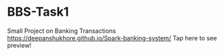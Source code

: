 # BBS-Task1
 Small Project on Banking Transactions
 https://deepanshukhore.github.io/Spark-banking-system/  Tap here to see preview!
